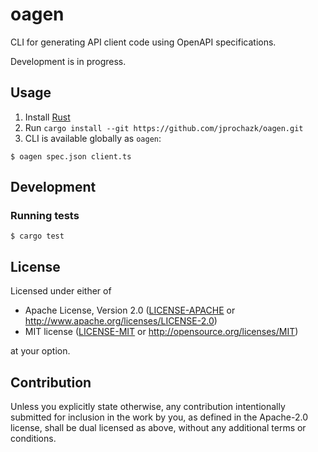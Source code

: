 # oagen

CLI for generating API client code using OpenAPI specifications.

Development is in progress.

## Usage

1. Install [Rust](https://www.rust-lang.org/)
2. Run `cargo install --git https://github.com/jprochazk/oagen.git`
3. CLI is available globally as `oagen`:

```
$ oagen spec.json client.ts
```

## Development

### Running tests

```
$ cargo test
```

## License

Licensed under either of

- Apache License, Version 2.0
  ([LICENSE-APACHE](LICENSE-APACHE) or http://www.apache.org/licenses/LICENSE-2.0)
- MIT license
  ([LICENSE-MIT](LICENSE-MIT) or http://opensource.org/licenses/MIT)

at your option.

## Contribution

Unless you explicitly state otherwise, any contribution intentionally submitted
for inclusion in the work by you, as defined in the Apache-2.0 license, shall be
dual licensed as above, without any additional terms or conditions.
